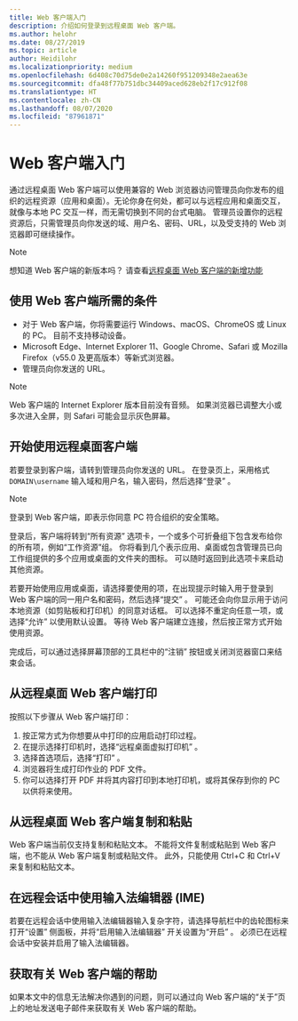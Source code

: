 ```yaml
---
title: Web 客户端入门
description: 介绍如何登录到远程桌面 Web 客户端。
ms.author: helohr
ms.date: 08/27/2019
ms.topic: article
author: Heidilohr
ms.localizationpriority: medium
ms.openlocfilehash: 6d408c70d75de0e2a14260f951209348e2aea63e
ms.sourcegitcommit: dfa48f77b751dbc34409aced628eb2f17c912f08
ms.translationtype: HT
ms.contentlocale: zh-CN
ms.lasthandoff: 08/07/2020
ms.locfileid: "87961871"
---
```

# <a name="get-started-with-the-web-client"></a>Web 客户端入门

通过远程桌面 Web 客户端可以使用兼容的 Web 浏览器访问管理员向你发布的组织的远程资源（应用和桌面）。无论你身在何处，都可以与远程应用和桌面交互，就像与本地 PC 交互一样，而无需切换到不同的台式电脑。 管理员设置你的远程资源后，只需管理员向你发送的域、用户名、密码、URL，以及受支持的 Web 浏览器即可继续操作。

>[!NOTE]
>想知道 Web 客户端的新版本吗？ 请查看[远程桌面 Web 客户端的新增功能](web-client-whatsnew.md)

## <a name="what-youll-need-to-use-the-web-client"></a>使用 Web 客户端所需的条件

* 对于 Web 客户端，你将需要运行 Windows、macOS、ChromeOS 或 Linux 的 PC。 目前不支持移动设备。
* Microsoft Edge、Internet Explorer 11、Google Chrome、Safari 或 Mozilla Firefox（v55.0 及更高版本）等新式浏览器。
* 管理员向你发送的 URL。

>[!NOTE]
>Web 客户端的 Internet Explorer 版本目前没有音频。
>如果浏览器已调整大小或多次进入全屏，则 Safari 可能会显示灰色屏幕。

## <a name="start-using-the-remote-desktop-client"></a>开始使用远程桌面客户端

若要登录到客户端，请转到管理员向你发送的 URL。 在登录页上，采用格式 ```DOMAIN\username``` 输入域和用户名，输入密码，然后选择“登录”  。

>[!NOTE]
>登录到 Web 客户端，即表示你同意 PC 符合组织的安全策略。

登录后，客户端将转到“所有资源”  选项卡，一个或多个可折叠组下包含发布给你的所有项，例如“工作资源”组。 你将看到几个表示应用、桌面或包含管理员已向工作组提供的多个应用或桌面的文件夹的图标。 可以随时返回到此选项卡来启动其他资源。

若要开始使用应用或桌面，请选择要使用的项，在出现提示时输入用于登录到 Web 客户端的同一用户名和密码，然后选择“提交”  。 可能还会向你显示用于访问本地资源（如剪贴板和打印机）的同意对话框。 可以选择不重定向任意一项，或选择“允许”  以使用默认设置。 等待 Web 客户端建立连接，然后按正常方式开始使用资源。

完成后，可以通过选择屏幕顶部的工具栏中的“注销”  按钮或关闭浏览器窗口来结束会话。

## <a name="printing-from-the-remote-desktop-web-client"></a>从远程桌面 Web 客户端打印

按照以下步骤从 Web 客户端打印：

1. 按正常方式为你想要从中打印的应用启动打印过程。
2. 在提示选择打印机时，选择“远程桌面虚拟打印机”  。
3. 选择首选项后，选择“打印”  。
4. 浏览器将生成打印作业的 PDF 文件。
5. 你可以选择打开 PDF 并将其内容打印到本地打印机，或将其保存到你的 PC 以供将来使用。

## <a name="copy-and-paste-from-the-remote-desktop-web-client"></a>从远程桌面 Web 客户端复制和粘贴

Web 客户端当前仅支持复制和粘贴文本。 不能将文件复制或粘贴到 Web 客户端，也不能从 Web 客户端复制或粘贴文件。 此外，只能使用 Ctrl+C  和 Ctrl+V  来复制和粘贴文本。

## <a name="use-an-input-method-editor-ime-in-the-remote-session"></a>在远程会话中使用输入法编辑器 (IME)

若要在远程会话中使用输入法编辑器输入复杂字符，请选择导航栏中的齿轮图标来打开“设置”  侧面板，并将“启用输入法编辑器”  开关设置为“开启”  。 必须已在远程会话中安装并启用了输入法编辑器。

## <a name="get-help-with-the-web-client"></a>获取有关 Web 客户端的帮助

如果本文中的信息无法解决你遇到的问题，则可以通过向 Web 客户端的“关于”页上的地址发送电子邮件来获取有关 Web 客户端的帮助。
